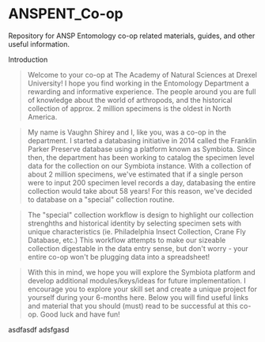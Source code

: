 # ANSPENT_Co-op
Repository for ANSP Entomology co-op related materials, guides, and other useful information.

Introduction

  > Welcome to your co-op at The Academy of Natural Sciences at Drexel University! I hope you find working in the Entomology   Department a rewarding and informative experience. The people around you are full of knowledge about the world of arthropods, and the historical collection of approx. 2 million specimens is the oldest in North America. 
  
  > My name is Vaughn Shirey and I, like you, was a co-op in the department. I started a databasing initiative in 2014 called the Franklin Parker Preserve database using a platform known as Symbiota. Since then, the department has been working to catalog the specimen level data for the collection on our Symbiota instance. With a collection of about 2 million specimens, we've estimated that if a single person were to input 200 specimen level records a day, databasing the entire collection would take about 58 years! For this reason, we've decided to database on a "special" collection routine.
  
  > The "special" collection workflow is design to highlight our collection strenghths and historical identity by selecting specimen sets with unique characteristics (ie. Philadelphia Insect Collection, Crane Fly Database, etc.) This workflow attempts to make our sizeable collection digestable in the data entry sense, but don't worry - your entire co-op won't be plugging data into a spreadsheet! 
  
  > With this in mind, we hope you will explore the Symbiota platform and develop additional modules/keys/ideas for future implementation. I encourage you to explore your skill set and create a unique project for yourself during your 6-months here. Below you will find useful links and material that you should (must) read to be successful at this co-op. Good luck and have fun!
  
  asdfasdf
  adsfgasd
